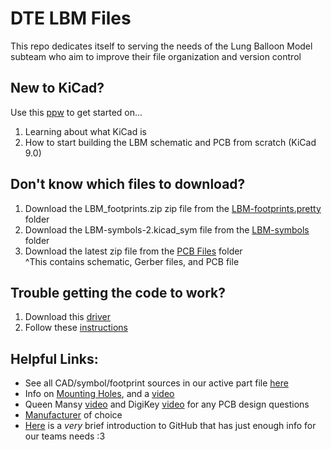# DTE LBM Files
This repo dedicates itself to serving the needs of the Lung Balloon Model subteam who aim to improve their file organization and version control

## New to KiCad?
Use this [ppw](https://uflorida-my.sharepoint.com/:p:/g/personal/j_gonzalez4_ufl_edu/ESTzj3oRa_5OslOHV_pKu_4B9L4kbTTlhvHuZAgVIsMCGw?e=MtXirV) to get started on...
1. Learning about what KiCad is
2. How to start building the LBM schematic and PCB from scratch (KiCad 9.0)

## Don't know which files to download?
1. Download the LBM_footprints.zip zip file from the [LBM-footprints.pretty](https://github.com/julianna-778/DTE-LBM-Files/tree/main/PCB%20Files/LBM-footprints.pretty) folder  
2. Download the LBM-symbols-2.kicad_sym file from the [LBM-symbols](https://github.com/julianna-778/DTE-LBM-Files/tree/main/PCB%20Files/LBM-symbols) folder  
3. Download the latest zip file from the [PCB Files](https://github.com/julianna-778/DTE-LBM-Files/tree/main/PCB%20Files) folder  
    ^This contains schematic, Gerber files, and PCB file

## Trouble getting the code to work?
1. Download this [driver](https://www.silabs.com/software-and-tools/usb-to-uart-bridge-vcp-drivers?tab=downloads)
2. Follow these [instructions](https://randomnerdtutorials.com/how-to-install-esp8266-board-arduino-ide/)


## Helpful Links:
- See all CAD/symbol/footprint sources in our active part file [here](https://docs.google.com/document/d/1QMjIAoFZjg54AbbEjMmA8GU2GEnOYeSXIRdQSNKbI4s/edit?tab=t.0)
- Info on [Mounting Holes](https://www.pcbway.com/blog/PCB_Basic_Information/What_are_Mounting_Holes_PCB_Knowledge_51332b83.html), and a [video](https://www.youtube.com/watch?v=pS7SrL-ZjmY&t=88s)
- Queen Mansy [video](https://mediasite.video.ufl.edu/Mediasite/Play/034c2cac9c494a558d50666e44f101571d) and DigiKey [video](https://youtu.be/vaCVh2SAZY4?si=QFfocP4VFCrLDv6F) for any PCB design questions
- [Manufacturer](https://www.allpcb.com/) of choice
- [Here](https://docs.google.com/document/d/1WyrrMa_ALmPAZvznJT0KnZH_fDL_DI7VsiZPKaXexkY/edit?usp=sharing) is a _very_ brief introduction to GitHub that has just enough info for our teams needs :3
